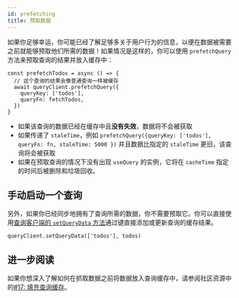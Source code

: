 ```yaml
---
id: prefetching
title: 预取数据
---
```


如果你足够幸运，你可能已经了解足够多关于用户行为的信息，以便在数据被需要之前就能够预取他们所需的数据！如果情况是这样的，你可以使用 `prefetchQuery` 方法来预取查询的结果并放入缓存中：

[//]: # 'Example'

```tsx
const prefetchTodos = async () => {
  // 这个查询的结果会像普通查询一样被缓存
  await queryClient.prefetchQuery({
    queryKey: ['todos'],
    queryFn: fetchTodos,
  })
}
```

[//]: # 'Example'

- 如果该查询的数据已经在缓存中且**没有失效**，数据将不会被获取
- 如果传递了 `staleTime`，例如 `prefetchQuery({queryKey: ['todos'], queryFn: fn, staleTime: 5000 })` 并且数据比指定的 `staleTime` 更旧，该查询将会被获取
- 如果在预取查询的情况下没有出现 `useQuery` 的实例，它将在 `cacheTime` 指定的时间后被删除和垃圾回收。

## 手动启动一个查询

另外，如果你已经同步地拥有了查询所需的数据，你不需要预取它。你可以直接使用[查询客户端的 `setQueryData` 方法](../reference/QueryClient#queryclientsetquerydata)通过键直接添加或更新查询的缓存结果。

[//]: # 'Example2'

```tsx
queryClient.setQueryData(['todos'], todos)
```

[//]: # 'Example2'

[//]: # 'Materials'

## 进一步阅读

如果你想深入了解如何在抓取数据之前将数据放入查询缓存中，请参阅社区资源中的[#17: 填充查询缓存](../community/tkdodos-blog#17-seeding-the-query-cache)。

[//]: # 'Materials'
